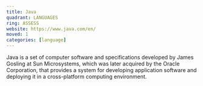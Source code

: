 ```yaml
---
title: Java
quadrant: LANGUAGES
ring: ASSESS
website: https://www.java.com/en/
moved: 1
categories: [language]
---
```


Java is a set of computer software and specifications developed by James Gosling at Sun Microsystems, which was later acquired by the Oracle Corporation, that provides a system for developing application software and deploying it in a cross-platform computing environment.